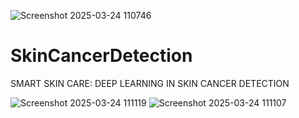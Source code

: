![Screenshot 2025-03-24 110746](https://github.com/user-attachments/assets/712a7bb1-cc28-441d-823f-2ac632325d3f)
# SkinCancerDetection
SMART SKIN CARE: DEEP LEARNING IN SKIN CANCER DETECTION


![Screenshot 2025-03-24 111119](https://github.com/user-attachments/assets/4deff159-f232-41d7-9620-3d0492d911d4)
![Screenshot 2025-03-24 111107](https://github.com/user-attachments/assets/234c24e6-a759-4257-8317-4824ab6e3790)




